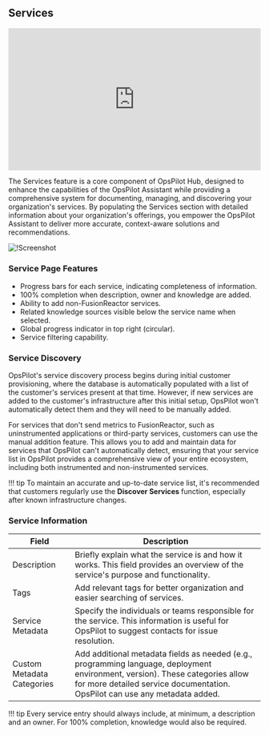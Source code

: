 ## Services

<div style="padding:56.25% 0 0 0;position:relative;"><iframe src="https://player.vimeo.com/video/1024313749?title=0&amp;byline=0&amp;portrait=0&amp;badge=0&amp;autopause=0&amp;player_id=0&amp;app_id=58479" frameborder="0" allow="autoplay; fullscreen; picture-in-picture; clipboard-write" style="position:absolute;top:0;left:0;width:100%;height:100%;" title="OpsPilot Services"></iframe></div><script src="https://player.vimeo.com/api/player.js"></script>

The Services feature is a core component of OpsPilot Hub, designed to enhance the capabilities of the OpsPilot Assistant while providing a comprehensive system for documenting, managing, and discovering your organization's services. By populating the Services section with detailed information about your organization's offerings, you empower the OpsPilot Assistant to deliver more accurate, context-aware solutions and recommendations.

![!Screenshot](/../Cloud/guides/OpsPilot/images/Services.png)

### Service Page Features
- Progress bars for each service, indicating completeness of information.
- 100% completion when description, owner and knowledge are added.
- Ability to add non-FusionReactor services.
- Related knowledge sources visible below the service name when selected.
- Global progress indicator in top right (circular).
- Service filtering capability.

### Service Discovery

OpsPilot's service discovery process begins during initial customer provisioning, where the database is automatically populated with a list of the customer's services present at that time. However, if new services are added to the customer's infrastructure after this initial setup, OpsPilot won't automatically detect them and they will need to be manually added.

For services that don't send metrics to FusionReactor, such as uninstrumented applications or third-party services, customers can use the manual addition feature. This allows you to add and maintain data for services that OpsPilot can't automatically detect, ensuring that your service list in OpsPilot provides a comprehensive view of your entire ecosystem, including both instrumented and non-instrumented services.

!!! tip
    To maintain an accurate and up-to-date service list, it's recommended that customers regularly use the **Discover Services** function, especially after known infrastructure changes.


### Service Information



| Field | Description |
|-------|-------------|
| Description | Briefly explain what the service is and how it works. This field provides an overview of the service's purpose and functionality. |
| Tags | Add relevant tags for better organization and easier searching of services. |
| Service Metadata | Specify the individuals or teams responsible for the service. This information is useful for OpsPilot to suggest contacts for issue resolution. |
| Custom Metadata Categories | Add additional metadata fields as needed (e.g., programming language, deployment environment, version). These categories allow for more detailed service documentation. OpsPilot can use any metadata added. |


!!! tip
    Every service entry should always include, at minimum, a description and an owner. For 100% completion, knowledge would also be required. 





    
